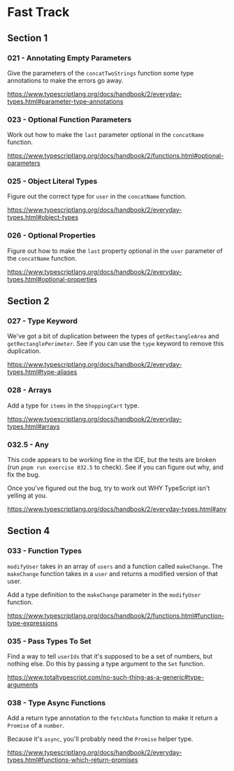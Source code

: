 # Fast Track

## Section 1

### 021 - Annotating Empty Parameters

Give the parameters of the `concatTwoStrings` function some type annotations to make the errors go away.

https://www.typescriptlang.org/docs/handbook/2/everyday-types.html#parameter-type-annotations

### 023 - Optional Function Parameters

Work out how to make the `last` parameter optional in the `concatName` function.

https://www.typescriptlang.org/docs/handbook/2/functions.html#optional-parameters

### 025 - Object Literal Types

Figure out the correct type for `user` in the `concatName` function.

https://www.typescriptlang.org/docs/handbook/2/everyday-types.html#object-types

### 026 - Optional Properties

Figure out how to make the `last` property optional in the `user` parameter of the `concatName` function.

https://www.typescriptlang.org/docs/handbook/2/everyday-types.html#optional-properties

## Section 2

### 027 - Type Keyword

We've got a bit of duplication between the types of `getRectangleArea` and `getRectanglePerimeter`. See if you can use the `type` keyword to remove this duplication.

https://www.typescriptlang.org/docs/handbook/2/everyday-types.html#type-aliases

### 028 - Arrays

Add a type for `items` in the `ShoppingCart` type.

https://www.typescriptlang.org/docs/handbook/2/everyday-types.html#arrays

### 032.5 - Any

This code appears to be working fine in the IDE, but the tests are broken (run `pnpm run exercise 032.5` to check). See if you can figure out why, and fix the bug.

Once you've figured out the bug, try to work out WHY TypeScript isn't yelling at you.

https://www.typescriptlang.org/docs/handbook/2/everyday-types.html#any

## Section 4

### 033 - Function Types

`modifyUser` takes in an array of `users` and a function called `makeChange`. The `makeChange` function takes in a `user` and returns a modified version of that user.

Add a type definition to the `makeChange` parameter in the `modifyUser` function.

https://www.typescriptlang.org/docs/handbook/2/functions.html#function-type-expressions

### 035 - Pass Types To Set

Find a way to tell `userIds` that it's supposed to be a set of numbers, but nothing else. Do this by passing a type argument to the `Set` function.

https://www.totaltypescript.com/no-such-thing-as-a-generic#type-arguments

### 038 - Type Async Functions

Add a return type annotation to the `fetchData` function to make it return a `Promise` of a `number`.

Because it's `async`, you'll probably need the `Promise` helper type.

https://www.typescriptlang.org/docs/handbook/2/everyday-types.html#functions-which-return-promises
